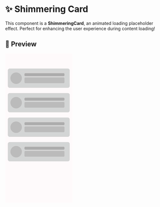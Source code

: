 # ✨ Shimmering Card

This component is a **ShimmeringCard**, an animated loading placeholder effect. Perfect for enhancing the user experience during content loading!

## 📸 Preview  
![Shimmering Card Animation](./app/preview/shimmering_card.gif)